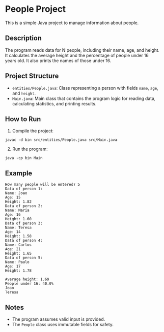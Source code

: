 # People Project

This is a simple Java project to manage information about people.

## Description

The program reads data for N people, including their name, age, and height. It calculates the average height and the percentage of people under 16 years old. It also prints the names of those under 16.

## Project Structure

* `entities/People.java`: Class representing a person with fields `name`, `age`, and `height`.
* `Main.java`: Main class that contains the program logic for reading data, calculating statistics, and printing results.

## How to Run

1. Compile the project:

```
javac -d bin src/entities/People.java src/Main.java
```

2. Run the program:

```
java -cp bin Main
```

## Example

```
How many people will be entered? 5
Data of person 1:
Name: Joao
Age: 15
Height: 1.82
Data of person 2:
Name: Maria
Age: 16
Height: 1.60
Data of person 3:
Name: Teresa
Age: 14
Height: 1.58
Data of person 4:
Name: Carlos
Age: 21
Height: 1.65
Data of person 5:
Name: Paulo
Age: 17
Height: 1.78

Average height: 1.69
People under 16: 40.0%
Joao
Teresa
```

## Notes

* The program assumes valid input is provided.
* The `People` class uses immutable fields for safety.
